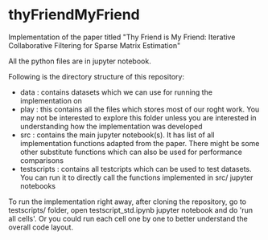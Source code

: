 # thyFriendMyFriend
Implementation of the paper titled "Thy Friend is My Friend: Iterative Collaborative Filtering for Sparse Matrix Estimation"

All the python files are in jupyter notebook.

Following is the directory structure of this repository:
- data        : contains datasets which we can use for running the implementation on
- play        : this contains all the files which stores most of our roght work. You
                may not be interested to explore this folder unless you are interested
                in understanding how the implementation was developed
- src         : contains the main jupyter notebook(s). It has list of all
                implementation functions adapted from the paper. There might be
                some other substitute functions which can also be used for
                performance comparisons
- testscripts : contains all testcripts which can be used to test datasets. You
                can run it to directly call the functions implemented in src/ jupyter
                notebooks

To run the implementation right away, after cloning the repository, go to
testscripts/ folder, open testscript_std.ipynb jupyter notebook and do 'run all
cells'. Or you could run each cell one by one to better understand the overall
code layout.
